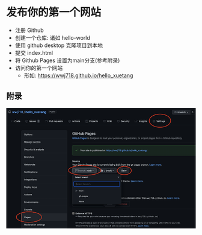 # 发布你的第一个网站

- 注册 Github
- 创建一个仓库: 诸如 hello-world
- 使用 github desktop 克隆项目到本地
- 提交 index.html
- 将 Github Pages 设置为main分支(参考附录)
- 访问你的第一个网站
    - 形如: https://wwj718.github.io/hello_xuetang


## 附录
![](github-settings.png)